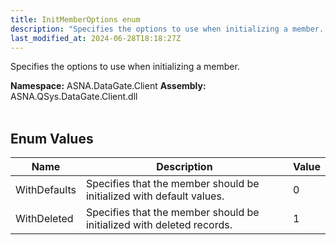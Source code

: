 ```yaml
---
title: InitMemberOptions enum
description: "Specifies the options to use when initializing a member. "
last_modified_at: 2024-06-28T18:18:27Z
---
```


Specifies the options to use when initializing a member.

**Namespace:** ASNA.DataGate.Client
**Assembly:** ASNA.QSys.DataGate.Client.dll
<br>
<br>

## Enum Values

| Name | Description | Value
| --- | --- | --- 
| WithDefaults | Specifies that the member should be initialized with default values. | 0 |
| WithDeleted | Specifies that the member should be initialized with deleted records. | 1 |
